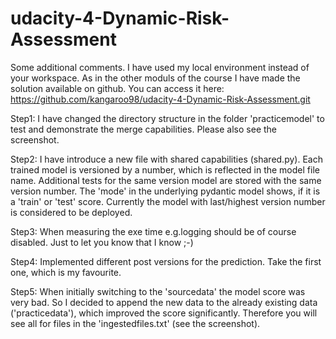 # udacity-4-Dynamic-Risk-Assessment

Some additional comments.
I have used my local environment instead of your workspace. As in the other moduls of the course
I have made the solution available on github. You can access it here:
https://github.com/kangaroo98/udacity-4-Dynamic-Risk-Assessment.git


Step1:
I have changed the directory structure in the folder 'practicemodel' to test and demonstrate the merge capabilities.
Please also see the screenshot.

Step2:
I have introduce a new file with shared capabilities (shared.py).
Each trained model is versioned by a number, which is reflected in the model file name. Additional tests for the same version
model are stored with the same version number. The 'mode' in the underlying pydantic model shows, if it is a 'train' or 'test' score.
Currently the model with last/highest version number is considered to be deployed.

Step3:
When measuring the exe time e.g.logging should be of course disabled. Just to let you know that I know ;-) 

Step4:
Implemented different post versions for the prediction. Take the first one, which is my favourite.

Step5:
When initially switching to the 'sourcedata' the model score was very bad. So I decided to append the new data to the already existing data 
('practicedata'), which improved the score significantly. Therefore you will see all for files in the 'ingestedfiles.txt' (see the screenshot).
